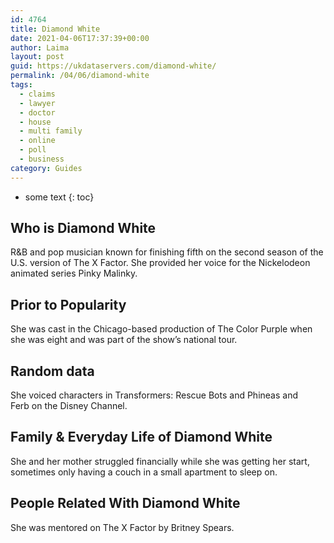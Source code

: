 ```yaml
---
id: 4764
title: Diamond White
date: 2021-04-06T17:37:39+00:00
author: Laima
layout: post
guid: https://ukdataservers.com/diamond-white/
permalink: /04/06/diamond-white
tags:
  - claims
  - lawyer
  - doctor
  - house
  - multi family
  - online
  - poll
  - business
category: Guides
---
```


* some text
{: toc}


## Who is Diamond White
                  
                  
                  
R&B and pop musician known for finishing fifth on the second season of the U.S. version of The X Factor. She provided her voice for the Nickelodeon animated series Pinky Malinky. 
                  
              
            
              
            
                
                
                
## Prior to Popularity
                  
                  
                  
She was cast in the Chicago-based production of The Color Purple when she was eight and was part of the show&#8217;s national tour. 
                  
              
            
              
            
                
                
                
## Random data
                  
                  
                  
She voiced characters in Transformers: Rescue Bots and Phineas and Ferb on the Disney Channel. 
                  
              
            
              
            
                
                
                
## Family & Everyday Life of Diamond White
                  
                  
                  
She and her mother struggled financially while she was getting her start, sometimes only having a couch in a small apartment to sleep on. 
                  
              
            
              
            
                
                
                
## People Related With Diamond White
                  
                  
                  
She was mentored on The X Factor by Britney Spears. 
                  
              
            
              
            
                
              
            
              
              
            
            
              
            
          
          
          